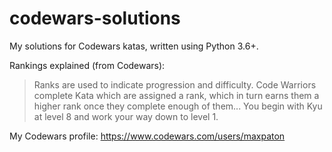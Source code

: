 # codewars-solutions

My solutions for Codewars katas, written using Python 3.6+.

Rankings explained (from Codewars): 
> Ranks are used to indicate progression and difficulty. Code Warriors complete Kata which are assigned a rank, which in turn earns them a higher rank once they complete enough of them... You begin with Kyu at level 8 and work your way down to level 1.

My Codewars profile: https://www.codewars.com/users/maxpaton
